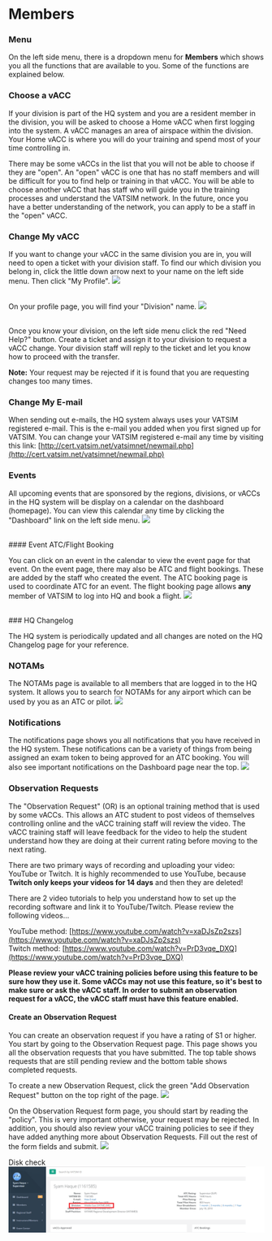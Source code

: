 # Members

### Menu

On the left side menu, there is a dropdown menu for **Members** which shows you all the functions that are available to you. Some of the functions are explained below.

### Choose a vACC

If your division is part of the HQ system and you are a resident member in the division, you will be asked to choose a Home vACC when first logging into the system. A vACC manages an area of airspace within the division. Your Home vACC is where you will do your training and spend most of your time controlling in.

There may be some vACCs in the list that you will not be able to choose if they are "open". An "open" vACC is one that has no staff members and will be difficult for you to find help or training in that vACC. You will be able to choose another vACC that has staff who will guide you in the training processes and understand the VATSIM network. In the future, once you have a better understanding of the network, you can apply to be a staff in the "open" vACC.

### Change My vACC

If you want to change your vACC in the same division you are in, you will need to open a ticket with your division staff. To find our which division you belong in, click the little down arrow next to your name on the left side menu. Then click "My Profile".
![](https://hq.vatme.net/hqfaq/images/prof.PNG)

<br/>On your profile page, you will find your "Division" name.
![](https://hq.vatme.net/hqfaq/images/prof2.png)

<br/>Once you know your division, on the left side menu click the red "Need Help?" button. Create a ticket and assign it to your division to request a vACC change. Your division staff will reply to the ticket and let you know how to proceed with the transfer.

**Note:** Your request may be rejected if it is found that you are requesting changes too many times.<br/>


### Change My E-mail

When sending out e-mails, the HQ system always uses your VATSIM registered e-mail. This is the e-mail you added when you first signed up for VATSIM. You can change your VATSIM registered e-mail any time by visiting this link: [http://cert.vatsim.net/vatsimnet/newmail.php](http://cert.vatsim.net/vatsimnet/newmail.php)


### Events

All upcoming events that are sponsored by the regions, divisions, or vACCs in the HQ system will be display on a calendar on the dashboard (homepage). You can view this calendar any time by clicking the "Dashboard" link on the left side menu.
![](https://hq.vatme.net/hqfaq/images/calendar.png)


<br/>
#### Event ATC/Flight Booking

You can click on an event in the calendar to view the event page for that event. On the event page, there may also be ATC and flight bookings. These are added by the staff who created the event. The ATC booking page is used to coordinate ATC for an event. The flight booking page allows **any** member of VATSIM to log into HQ and book a flight.
![](https://hq.vatme.net/hqfaq/images/calendar2.png)

<br/>
### HQ Changelog

The HQ system is periodically updated and all changes are noted on the HQ Changelog page for your reference.

### NOTAMs

The NOTAMs page is available to all members that are logged in to the HQ system. It allows you to search for NOTAMs for any airport which can be used by you as an ATC or pilot.
![](https://hq.vatme.net/hqfaq/images/notams.png)
<br/>

### Notifications

The notifications page shows you all notifications that you have received in the HQ system. These notifications can be a variety of things from being assigned an exam token to being approved for an ATC booking. You will also see important notifications on the Dashboard page near the top.
![](https://hq.vatme.net/hqfaq/images/notifications2.png)
<br/>

### Observation Requests

The "Observation Request" (OR) is an optional training method that is used by some vACCs. This allows an ATC student to post videos of themselves controlling online and the vACC training staff will review the video. The vACC training staff will leave feedback for the video to help the student understand how they are doing at their current rating before moving to the next rating.

There are two primary ways of recording and uploading your video: YouTube or Twitch. It is highly recommended to use YouTube, because **Twitch only keeps your videos for 14 days** and then they are deleted!

There are 2 video tutorials to help you understand how to set up the recording software and link it to YouTube/Twitch. Please review the following videos...

YouTube method: [https://www.youtube.com/watch?v=xaDJsZp2szs](https://www.youtube.com/watch?v=xaDJsZp2szs)
<br/>Twitch method: [https://www.youtube.com/watch?v=PrD3vqe_DXQ](https://www.youtube.com/watch?v=PrD3vqe_DXQ)

**Please review your vACC training policies before using this feature to be sure how they use it. Some vACCs may not use this feature, so it's best to make sure or ask the vACC staff. In order to submit an observation request for a vACC, the vACC staff must have this feature enabled.**

#### Create an Observation Request

You can create an observation request if you have a rating of S1 or higher. You start by going to the Observation Request page. This page shows you all the observation requests that you have submitted. The top table shows requests that are still pending review and the bottom table shows completed requests. 

To create a new Observation Request, click the green "Add Observation Request" button on the top right of the page.
![](https://hq.vatme.net/hqfaq/images/obsreq.png)
<br/>

On the Observation Request form page, you should start by reading the "policy". This is very important otherwise, your request may be rejected. In addition, you should also review your vACC training policies to see if they have added anything more about Observation Requests. Fill out the rest of the form fields and submit. 
![](https://hq.vatme.net/hqfaq/images/obsreq2.png)

Disk check 
![](prof2.png)